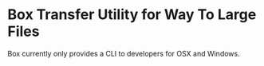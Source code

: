 # Box Transfer Utility for Way To Large Files
Box currently only provides a CLI to developers for OSX and Windows.
